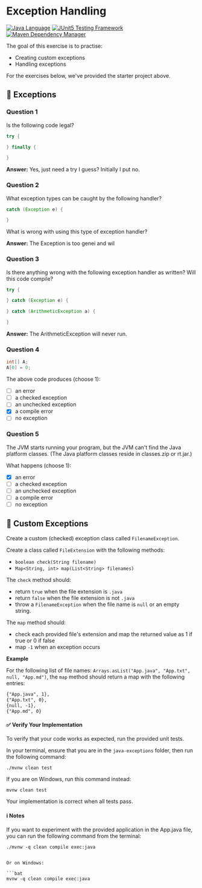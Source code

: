 # Exception Handling

[![Java Language](https://img.shields.io/badge/PLATFORM-OpenJDK-3A75B0.svg?style=for-the-badge)][1]
[![JUnit5 Testing Framework](https://img.shields.io/badge/testing%20framework-JUnit5-26A162.svg?style=for-the-badge)][2]
[![Maven Dependency Manager](https://img.shields.io/badge/dependency%20manager-Maven-AA215A.svg?style=for-the-badge)][3]

The goal of this exercise is to practise:

- Creating custom exceptions
- Handling exceptions

For the exercises below, we've provided the starter project above.

## :pushpin: Exceptions

### Question 1

Is the following code legal?

```java
try {

} finally {

}
```

**Answer:** Yes, just need a try I guess? Initially I put no.

### Question 2

What exception types can be caught by the following handler?

```java
catch (Exception e) {

}
```

What is wrong with using this type of exception handler?

**Answer:** The Exception is too genei and wil

### Question 3

Is there anything wrong with the following exception handler as written? Will this code compile?

```java
try {

} catch (Exception e) {

} catch (ArithmeticException a) {

}
```

**Answer:** The ArithmeticException will never run.

### Question 4

```java
int[] A;
A[0] = 0;
```

The above code produces (choose 1):

- [ ] an error
- [ ] a checked exception
- [ ] an unchecked exception
- [x] a compile error
- [ ] no exception

### Question 5

The JVM starts running your program, but the JVM can't find the Java platform classes.
(The Java platform classes reside in classes.zip or rt.jar.)

What happens (choose 1):

- [x] an error
- [ ] a checked exception
- [ ] an unchecked exception
- [ ] a compile error
- [ ] no exception

## :pushpin: Custom Exceptions

Create a custom (checked) exception class called `FilenameException`.

Create a class called `FileExtension` with the following methods:

- `boolean check(String filename)`
- `Map<String, int> map(List<String> filenames)`

The `check` method should:

- return `true` when the file extension is `.java`
- return `false` when the file extension is not `.java`
- throw a `FilenameException` when the file name is `null` or an empty string.

The `map` method should:

- check each provided file's extension and map the returned value as 1 if true or 0 if false
- map `-1` when an exception occurs

**Example**

For the following list of file names: `Arrays.asList("App.java", "App.txt", null, "App.md")`, the `map` method should return a map with the following entries:

```txt
{"App.java", 1},
{"App.txt", 0},
{null, -1},
{"App.md", 0}
```

#### :white_check_mark: Verify Your Implementation

To verify that your code works as expected, run the provided unit tests.

In your terminal, ensure that you are in the `java-exceptions` folder, then run the following command:

```shell
./mvnw clean test
```

If you are on Windows, run this command instead:

```bat
mvnw clean test
```

Your implementation is correct when all tests pass.

#### :information_source: Notes

If you want to experiment with the provided application in the App.java file, you can run the following command from the terminal:

```shell
./mvnw -q clean compile exec:java
```

````

Or on Windows:

```bat
mvnw -q clean compile exec:java
````

[1]: https://docs.oracle.com/javase/21/docs/api/index.html
[2]: https://junit.org/junit5/
[3]: https://maven.apache.org/
